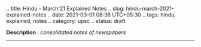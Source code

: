 .. title: Hindu - March'21 Explained Notes
.. slug: hindu-march-2021-explained-notes
.. date: 2021-03-01 08:38 UTC+05:30
.. tags: hindu, explained, notes
.. category: upsc
.. status: draft

**Description** : *consolidated notes of newspapers*

***
<!-- TEASER_END -->
